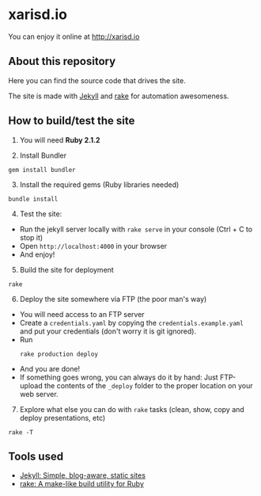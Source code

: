 xarisd.io
==========================

You can enjoy it online at <http://xarisd.io>

## About this repository

Here you can find the source code that drives the site.

The site is made with [Jekyll](http://jekyllrb.com/) and [rake](https://github.com/ruby/rake) for automation awesomeness.

## How to build/test the site

1. You will need **Ruby 2.1.2**

2. Install Bundler
<pre><code>gem install bundler</code></pre>

3. Install the required gems (Ruby libraries needed)
<pre><code>bundle install</code></pre>

4. Test the site:
  * Run the jekyll server locally with <code>rake serve</code> in your console (Ctrl + C to stop it)
  * Open <code>http://localhost:4000</code> in your browser
  * And enjoy!

5. Build the site for deployment
  <pre><code>rake</code></pre>

6. Deploy the site somewhere via FTP (the poor man's way)
  * You will need access to an FTP server
  * Create a <code>credentials.yaml</code> by copying the <code>credentials.example.yaml</code> and put your credentials (don't worry it is git ignored).
  * Run <pre><code>rake production deploy</code></pre>
  * And you are done!
  * If something goes wrong, you can always do it by hand: Just FTP-upload the contents of the <code>_deploy</code> folder to the proper location on your web server.

7. Explore what else you can do with <code>rake</code> tasks (clean, show, copy and deploy presentations, etc)
<pre><code>rake -T</code></pre>

## Tools used

* [Jekyll: Simple, blog-aware, static sites](http://jekyllrb.com/)
* [rake: A make-like build utility for Ruby](https://github.com/ruby/rake)
